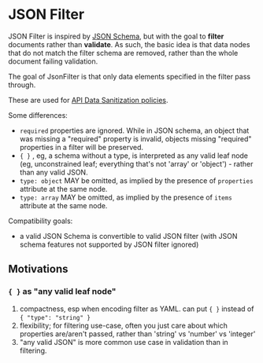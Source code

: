 # JSON Filter

JSON Filter is inspired by [JSON Schema](https://json-schema.org/), but with the goal to **filter** documents rather than **validate**. As such, the basic idea is that data nodes that do not match the filter schema are removed, rather than the whole document failing validation.

The goal of JsonFilter is that only data elements specified in the filter pass through.

These are used for [API Data Sanitization policies](api-data-sanitization.md).

Some differences:

- `required` properties are ignored. While in JSON schema, an object that was missing a "required" property is invalid, objects missing "required" properties in a filter will be preserved.
- `{ }` , eg, a schema without a type, is interpreted as any valid leaf node (eg, unconstrained leaf; everything that's not 'array' or 'object') - rather than any valid JSON.
- `type: object` MAY be omitted, as implied by the presence of `properties` attribute at the same node.
- `type: array` MAY be omitted, as implied by the presence of `items` attribute at the same node.

Compatibility goals:

- a valid JSON Schema is convertible to valid JSON filter (with JSON schema features not supported by JSON filter ignored)

## Motivations

### `{ }` as "any valid leaf node"

1. compactness, esp when encoding filter as YAML. can put `{ }` instead of `{ "type": "string" }`
2. flexibility; for filtering use-case, often you just care about which properties are/aren't passed, rather than 'string' vs 'number' vs 'integer'
3. "any valid JSON" is more common use case in validation than in filtering.
